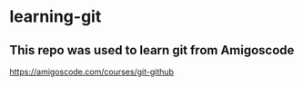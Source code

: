 # learning-git

## This repo was used to learn git from Amigoscode

https://amigoscode.com/courses/git-github
